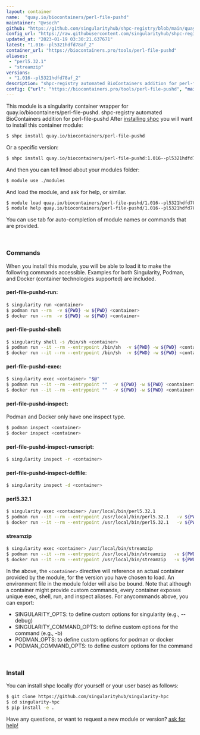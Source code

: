 ```yaml
---
layout: container
name:  "quay.io/biocontainers/perl-file-pushd"
maintainer: "@vsoch"
github: "https://github.com/singularityhub/shpc-registry/blob/main/quay.io/biocontainers/perl-file-pushd/container.yaml"
config_url: "https://raw.githubusercontent.com/singularityhub/shpc-registry/main/quay.io/biocontainers/perl-file-pushd/container.yaml"
updated_at: "2023-01-19 03:30:21.637671"
latest: "1.016--pl5321hdfd78af_2"
container_url: "https://biocontainers.pro/tools/perl-file-pushd"
aliases:
 - "perl5.32.1"
 - "streamzip"
versions:
 - "1.016--pl5321hdfd78af_2"
description: "shpc-registry automated BioContainers addition for perl-file-pushd"
config: {"url": "https://biocontainers.pro/tools/perl-file-pushd", "maintainer": "@vsoch", "description": "shpc-registry automated BioContainers addition for perl-file-pushd", "latest": {"1.016--pl5321hdfd78af_2": "sha256:7f226f44d576eb352ca66f407768c0edb7f74b63a5731e2ad63f81c7c3aa6946"}, "tags": {"1.016--pl5321hdfd78af_2": "sha256:7f226f44d576eb352ca66f407768c0edb7f74b63a5731e2ad63f81c7c3aa6946"}, "docker": "quay.io/biocontainers/perl-file-pushd", "aliases": {"perl5.32.1": "/usr/local/bin/perl5.32.1", "streamzip": "/usr/local/bin/streamzip"}}
---
```


This module is a singularity container wrapper for quay.io/biocontainers/perl-file-pushd.
shpc-registry automated BioContainers addition for perl-file-pushd
After [installing shpc](#install) you will want to install this container module:


```bash
$ shpc install quay.io/biocontainers/perl-file-pushd
```

Or a specific version:

```bash
$ shpc install quay.io/biocontainers/perl-file-pushd:1.016--pl5321hdfd78af_2
```

And then you can tell lmod about your modules folder:

```bash
$ module use ./modules
```

And load the module, and ask for help, or similar.

```bash
$ module load quay.io/biocontainers/perl-file-pushd/1.016--pl5321hdfd78af_2
$ module help quay.io/biocontainers/perl-file-pushd/1.016--pl5321hdfd78af_2
```

You can use tab for auto-completion of module names or commands that are provided.

<br>

### Commands

When you install this module, you will be able to load it to make the following commands accessible.
Examples for both Singularity, Podman, and Docker (container technologies supported) are included.

#### perl-file-pushd-run:

```bash
$ singularity run <container>
$ podman run --rm  -v ${PWD} -w ${PWD} <container>
$ docker run --rm  -v ${PWD} -w ${PWD} <container>
```

#### perl-file-pushd-shell:

```bash
$ singularity shell -s /bin/sh <container>
$ podman run --it --rm --entrypoint /bin/sh  -v ${PWD} -w ${PWD} <container>
$ docker run --it --rm --entrypoint /bin/sh  -v ${PWD} -w ${PWD} <container>
```

#### perl-file-pushd-exec:

```bash
$ singularity exec <container> "$@"
$ podman run --it --rm --entrypoint ""  -v ${PWD} -w ${PWD} <container> "$@"
$ docker run --it --rm --entrypoint ""  -v ${PWD} -w ${PWD} <container> "$@"
```

#### perl-file-pushd-inspect:

Podman and Docker only have one inspect type.

```bash
$ podman inspect <container>
$ docker inspect <container>
```

#### perl-file-pushd-inspect-runscript:

```bash
$ singularity inspect -r <container>
```

#### perl-file-pushd-inspect-deffile:

```bash
$ singularity inspect -d <container>
```


#### perl5.32.1

```bash
$ singularity exec <container> /usr/local/bin/perl5.32.1
$ podman run --it --rm --entrypoint /usr/local/bin/perl5.32.1   -v ${PWD} -w ${PWD} <container> -c " $@"
$ docker run --it --rm --entrypoint /usr/local/bin/perl5.32.1   -v ${PWD} -w ${PWD} <container> -c " $@"
```


#### streamzip

```bash
$ singularity exec <container> /usr/local/bin/streamzip
$ podman run --it --rm --entrypoint /usr/local/bin/streamzip   -v ${PWD} -w ${PWD} <container> -c " $@"
$ docker run --it --rm --entrypoint /usr/local/bin/streamzip   -v ${PWD} -w ${PWD} <container> -c " $@"
```



In the above, the `<container>` directive will reference an actual container provided
by the module, for the version you have chosen to load. An environment file in the
module folder will also be bound. Note that although a container
might provide custom commands, every container exposes unique exec, shell, run, and
inspect aliases. For anycommands above, you can export:

 - SINGULARITY_OPTS: to define custom options for singularity (e.g., --debug)
 - SINGULARITY_COMMAND_OPTS: to define custom options for the command (e.g., -b)
 - PODMAN_OPTS: to define custom options for podman or docker
 - PODMAN_COMMAND_OPTS: to define custom options for the command

<br>

### Install

You can install shpc locally (for yourself or your user base) as follows:

```bash
$ git clone https://github.com/singularityhub/singularity-hpc
$ cd singularity-hpc
$ pip install -e .
```

Have any questions, or want to request a new module or version? [ask for help!](https://github.com/singularityhub/singularity-hpc/issues)